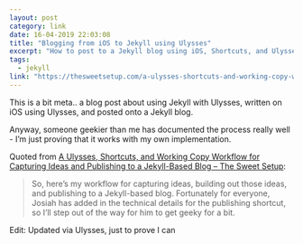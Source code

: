 ```yaml
---
layout: post
category: link
date: 16-04-2019 22:03:08
title: "Blogging from iOS to Jekyll using Ulysses"
excerpt: "How to post to a Jekyll blog using iOS, Shortcuts, and Ulysses"
tags: 
  - jekyll
link: "https://thesweetsetup.com/a-ulysses-shortcuts-and-working-copy-workflow-for-capturing-ideas-and-publishing-to-a-jekyll-based-blog/"
---
```

This is a bit meta.. a blog post about using Jekyll with Ulysses, written on iOS using Ulysses, and posted onto a Jekyll blog.

Anyway, someone geekier than me has documented the process really well - I’m just proving that it works with my own implementation. 

Quoted from [A Ulysses, Shortcuts, and Working Copy Workflow for Capturing Ideas and Publishing to a Jekyll-Based Blog – The Sweet Setup](https://thesweetsetup.com/a-ulysses-shortcuts-and-working-copy-workflow-for-capturing-ideas-and-publishing-to-a-jekyll-based-blog/):
> So, here’s my workflow for capturing ideas, building out those ideas, and publishing to a Jekyll-based blog. Fortunately for everyone, Josiah has added in the technical details for the publishing shortcut, so I’ll step out of the way for him to get geeky for a bit.

Edit: Updated via Ulysses, just to prove I can
